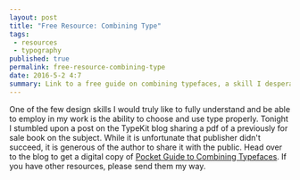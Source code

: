 ```yaml
---
layout: post
title: "Free Resource: Combining Type"
tags:
 - resources
 - typography
published: true
permalink: free-resource-combining-type
date: 2016-5-2 4:7
summary: Link to a free guide on combining typefaces, a skill I desperately want to learn.
---
```

One of the few design skills I would truly like to fully understand and be able to employ in my work is the ability to choose and use type properly. Tonight I stumbled upon a post on the TypeKit blog sharing a pdf of a previously for sale book on the subject. While it is unfortunate that publisher didn't succeed, it is generous of the author to share it with the public. Head over to the blog to get a digital copy of [Pocket Guide to Combining Typefaces](http://blog.typekit.com/2016/04/29/combining-typefaces-free-guide-to-great-typography/). If you have other resources, please send them my way.

<a href="https://brid.gy/publish/twitter"></a>
